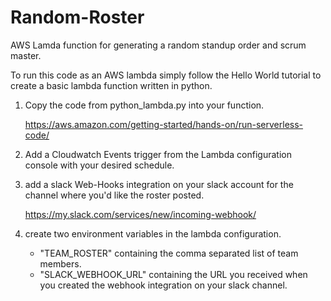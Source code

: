 # Random-Roster
AWS Lamda function for generating a random standup order and scrum master.

To run this code as an AWS lambda simply follow the Hello World tutorial to create a basic lambda function written in python.

1. Copy the code from python_lambda.py into your function.

    https://aws.amazon.com/getting-started/hands-on/run-serverless-code/

2. Add a Cloudwatch Events trigger from the Lambda configuration console with your desired schedule.

3. add a slack Web-Hooks integration on your slack account for the channel where you'd like the roster posted.

    https://my.slack.com/services/new/incoming-webhook/

4. create two environment variables in the lambda configuration.
    * "TEAM_ROSTER" containing the comma separated list of team members.
    * "SLACK_WEBHOOK_URL" containing the URL you received when you created the webhook integration on your slack channel.